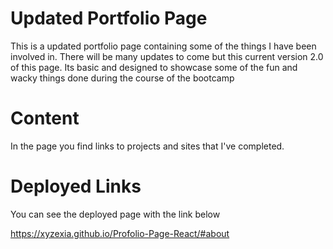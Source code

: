 # Updated Portfolio Page

This is a updated portfolio page containing some of the things I have been involved in. 
There will be many updates to come but this current version 2.0 of this page.
Its basic and designed to showcase some of the fun and wacky things done during the course of the bootcamp

# Content

In the page you find links to projects and sites that I've completed. 


# Deployed Links

You can see the deployed page with the link below 

https://xyzexia.github.io/Profolio-Page-React/#about

